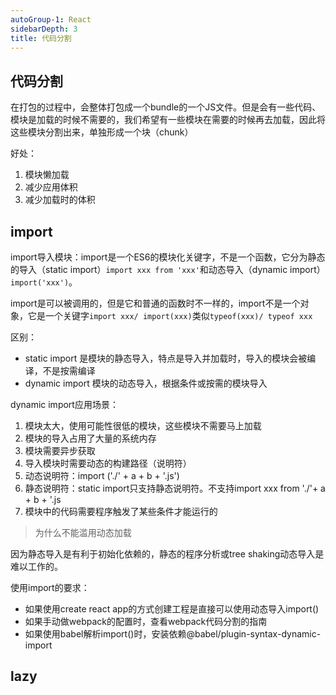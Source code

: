 ```yaml
---
autoGroup-1: React
sidebarDepth: 3
title: 代码分割
---
```


## 代码分割
在打包的过程中，会整体打包成一个bundle的一个JS文件。但是会有一些代码、模块是加载的时候不需要的，我们希望有一些模块在需要的时候再去加载，因此将这些模块分割出来，单独形成一个块（chunk）

好处：
1. 模块懒加载
2. 减少应用体积
3. 减少加载时的体积

## import
import导入模块：import是一个ES6的模块化关键字，不是一个函数，它分为静态的导入（static import）`import xxx from 'xxx'`和动态导入（dynamic import）`import('xxx')`。

import是可以被调用的，但是它和普通的函数时不一样的，import不是一个对象，它是一个关键字`import xxx/ import(xxx)`类似`typeof(xxx)/ typeof xxx`

区别：
- static import 是模块的静态导入，特点是导入并加载时，导入的模块会被编译，不是按需编译
- dynamic import 模块的动态导入，根据条件或按需的模块导入

dynamic import应用场景：
1. 模块太大，使用可能性很低的模块，这些模块不需要马上加载
2. 模块的导入占用了大量的系统内存
3. 模块需要异步获取
4. 导入模块时需要动态的构建路径（说明符） 
5. 动态说明符：import ('./' + a + b + '.js')
6. 静态说明符：static import只支持静态说明符。不支持import xxx from './'+ a + b + '.js
7. 模块中的代码需要程序触发了某些条件才能运行的

> 为什么不能滥用动态加载

因为静态导入是有利于初始化依赖的，静态的程序分析或tree shaking动态导入是难以工作的。

使用import的要求：
- 如果使用create react app的方式创建工程是直接可以使用动态导入import()
- 如果手动做webpack的配置时，查看webpack代码分割的指南
- 如果使用babel解析import()时，安装依赖@babel/plugin-syntax-dynamic-import 


## lazy
